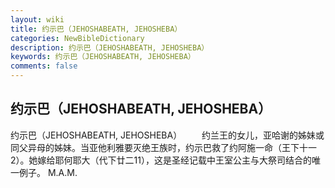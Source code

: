```yaml
---
layout: wiki
title: 约示巴（JEHOSHABEATH, JEHOSHEBA）
categories: NewBibleDictionary
description: 约示巴（JEHOSHABEATH, JEHOSHEBA）
keywords: 约示巴（JEHOSHABEATH, JEHOSHEBA）
comments: false
---
```


## 约示巴（JEHOSHABEATH, JEHOSHEBA）



约示巴（JEHOSHABEATH, JEHOSHEBA）
　　约兰王的女儿，亚哈谢的姊妹或同父异母的姊妹。当亚他利雅要灭绝王族时，约示巴救了约阿施一命（王下十一2）。她嫁给耶何耶大（代下廿二11），这是圣经记载中王室公主与大祭司结合的唯一例子。
M.A.M.




